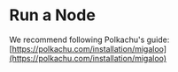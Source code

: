 # Run a Node

We recommend following Polkachu's guide: [https://polkachu.com/installation/migaloo](https://polkachu.com/installation/migaloo)
